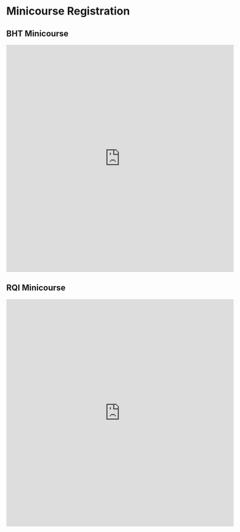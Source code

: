 # Minicourse Registration

## BHT Minicourse

<iframe src="https://docs.google.com/forms/d/e/1FAIpQLSfYsuvthspKAtSPzVs0-R30YylEwX4A79u3UOnfuKrAJIpTLA/viewform?embedded=true" width="600" height="600" frameborder="0" marginheight="0" marginwidth="0">Loading…</iframe>

## RQI Minicourse

<iframe src="https://docs.google.com/forms/d/e/1FAIpQLSfwbEtXuoaTKMvgTs9mJWp6yVmu5WFa9fuLGXJ28CJKZ2nc9Q/viewform?embedded=true" width="600" height="600" frameborder="0" marginheight="0" marginwidth="0">Loading…</iframe>
